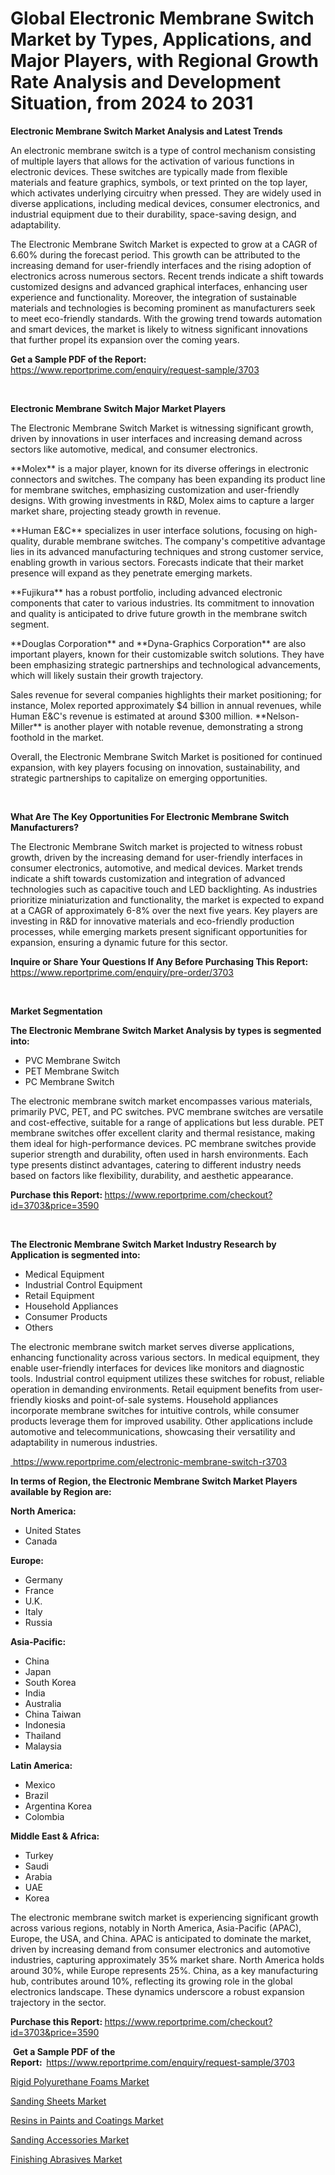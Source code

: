 <p><h1>Global Electronic Membrane Switch Market by Types, Applications, and Major Players, with Regional Growth Rate Analysis and Development Situation, from 2024 to 2031</h1></p><p><strong>Electronic Membrane Switch Market Analysis and Latest Trends</strong></p>
<p><p>An electronic membrane switch is a type of control mechanism consisting of multiple layers that allows for the activation of various functions in electronic devices. These switches are typically made from flexible materials and feature graphics, symbols, or text printed on the top layer, which activates underlying circuitry when pressed. They are widely used in diverse applications, including medical devices, consumer electronics, and industrial equipment due to their durability, space-saving design, and adaptability.</p><p>The Electronic Membrane Switch Market is expected to grow at a CAGR of 6.60% during the forecast period. This growth can be attributed to the increasing demand for user-friendly interfaces and the rising adoption of electronics across numerous sectors. Recent trends indicate a shift towards customized designs and advanced graphical interfaces, enhancing user experience and functionality. Moreover, the integration of sustainable materials and technologies is becoming prominent as manufacturers seek to meet eco-friendly standards. With the growing trend towards automation and smart devices, the market is likely to witness significant innovations that further propel its expansion over the coming years.</p></p>
<p><strong>Get a Sample PDF of the Report:&nbsp;</strong> <a href="https://www.reportprime.com/enquiry/request-sample/3703">https://www.reportprime.com/enquiry/request-sample/3703</a></p>
<p>&nbsp;</p>
<p><strong>Electronic Membrane Switch Major Market Players</strong></p>
<p><p>The Electronic Membrane Switch Market is witnessing significant growth, driven by innovations in user interfaces and increasing demand across sectors like automotive, medical, and consumer electronics. </p><p>**Molex** is a major player, known for its diverse offerings in electronic connectors and switches. The company has been expanding its product line for membrane switches, emphasizing customization and user-friendly designs. With growing investments in R&D, Molex aims to capture a larger market share, projecting steady growth in revenue.</p><p>**Human E&C** specializes in user interface solutions, focusing on high-quality, durable membrane switches. The company's competitive advantage lies in its advanced manufacturing techniques and strong customer service, enabling growth in various sectors. Forecasts indicate that their market presence will expand as they penetrate emerging markets.</p><p>**Fujikura** has a robust portfolio, including advanced electronic components that cater to various industries. Its commitment to innovation and quality is anticipated to drive future growth in the membrane switch segment. </p><p>**Douglas Corporation** and **Dyna-Graphics Corporation** are also important players, known for their customizable switch solutions. They have been emphasizing strategic partnerships and technological advancements, which will likely sustain their growth trajectory.</p><p>Sales revenue for several companies highlights their market positioning; for instance, Molex reported approximately $4 billion in annual revenues, while Human E&C's revenue is estimated at around $300 million. **Nelson-Miller** is another player with notable revenue, demonstrating a strong foothold in the market.</p><p>Overall, the Electronic Membrane Switch Market is positioned for continued expansion, with key players focusing on innovation, sustainability, and strategic partnerships to capitalize on emerging opportunities.</p></p>
<p>&nbsp;</p>
<p><strong>What Are The Key Opportunities For Electronic Membrane Switch Manufacturers?</strong></p>
<p><p>The Electronic Membrane Switch market is projected to witness robust growth, driven by the increasing demand for user-friendly interfaces in consumer electronics, automotive, and medical devices. Market trends indicate a shift towards customization and integration of advanced technologies such as capacitive touch and LED backlighting. As industries prioritize miniaturization and functionality, the market is expected to expand at a CAGR of approximately 6-8% over the next five years. Key players are investing in R&D for innovative materials and eco-friendly production processes, while emerging markets present significant opportunities for expansion, ensuring a dynamic future for this sector.</p></p>
<p><strong>Inquire or Share Your Questions If Any Before Purchasing This Report:</strong> <a href="https://www.reportprime.com/enquiry/pre-order/3703">https://www.reportprime.com/enquiry/pre-order/3703</a></p>
<p>&nbsp;</p>
<p><strong>Market Segmentation</strong></p>
<p><strong>The Electronic Membrane Switch Market Analysis by types is segmented into:</strong></p>
<p><ul><li>PVC Membrane Switch</li><li>PET Membrane Switch</li><li>PC Membrane Switch</li></ul></p>
<p><p>The electronic membrane switch market encompasses various materials, primarily PVC, PET, and PC switches. PVC membrane switches are versatile and cost-effective, suitable for a range of applications but less durable. PET membrane switches offer excellent clarity and thermal resistance, making them ideal for high-performance devices. PC membrane switches provide superior strength and durability, often used in harsh environments. Each type presents distinct advantages, catering to different industry needs based on factors like flexibility, durability, and aesthetic appearance.</p></p>
<p><strong>Purchase this Report:&nbsp;</strong><a href="https://www.reportprime.com/checkout?id=3703&price=3590">https://www.reportprime.com/checkout?id=3703&price=3590</a></p>
<p>&nbsp;</p>
<p><strong>The Electronic Membrane Switch Market Industry Research by Application is segmented into:</strong></p>
<p><ul><li>Medical Equipment</li><li>Industrial Control Equipment</li><li>Retail Equipment</li><li>Household Appliances</li><li>Consumer Products</li><li>Others</li></ul></p>
<p><p>The electronic membrane switch market serves diverse applications, enhancing functionality across various sectors. In medical equipment, they enable user-friendly interfaces for devices like monitors and diagnostic tools. Industrial control equipment utilizes these switches for robust, reliable operation in demanding environments. Retail equipment benefits from user-friendly kiosks and point-of-sale systems. Household appliances incorporate membrane switches for intuitive controls, while consumer products leverage them for improved usability. Other applications include automotive and telecommunications, showcasing their versatility and adaptability in numerous industries.</p></p>
<p><a href="https://www.reportprime.com/electronic-membrane-switch-r3703">&nbsp;https://www.reportprime.com/electronic-membrane-switch-r3703</a></p>
<p><strong>In terms of Region, the Electronic Membrane Switch Market Players available by Region are:</strong></p>
<p>
    <p> <strong> North America: </strong>
        <ul>
            <li>United States</li>
            <li>Canada</li>
        </ul>
        </p> 
    <p> <strong> Europe: </strong>
        <ul>
            <li>Germany</li>
            <li>France</li>
            <li>U.K.</li>
            <li>Italy</li>
            <li>Russia</li>
        </ul>
        </p> 
    <p> <strong> Asia-Pacific: </strong>
        <ul>
            <li>China</li>
            <li>Japan</li>
            <li>South Korea</li>
            <li>India</li>
            <li>Australia</li>
            <li>China Taiwan</li>
            <li>Indonesia</li>
            <li>Thailand</li>
            <li>Malaysia</li>
        </ul>
        </p> 
    <p> <strong> Latin America: </strong>
        <ul>
            <li>Mexico</li>
            <li>Brazil</li>
            <li>Argentina Korea</li>
            <li>Colombia</li>
        </ul>
        </p> 
    <p> <strong> Middle East & Africa: </strong>
        <ul>
            <li>Turkey</li>
            <li>Saudi</li>
            <li>Arabia</li>
            <li>UAE</li>
            <li>Korea</li>
        </ul>
    </p>
    </p>
<p><p>The electronic membrane switch market is experiencing significant growth across various regions, notably in North America, Asia-Pacific (APAC), Europe, the USA, and China. APAC is anticipated to dominate the market, driven by increasing demand from consumer electronics and automotive industries, capturing approximately 35% market share. North America holds around 30%, while Europe represents 25%. China, as a key manufacturing hub, contributes around 10%, reflecting its growing role in the global electronics landscape. These dynamics underscore a robust expansion trajectory in the sector.</p></p>
<p><strong>Purchase this Report: </strong><a href="https://www.reportprime.com/checkout?id=3703&price=3590">https://www.reportprime.com/checkout?id=3703&price=3590</a></p>
<p>&nbsp;<strong>Get a Sample PDF of the Report:&nbsp;&nbsp;</strong><a href="https://www.reportprime.com/enquiry/request-sample/3703">https://www.reportprime.com/enquiry/request-sample/3703</a></p>
<p><strong></strong></p>
<p><p><a href="https://issuu.com/reportprime-2/docs/rigid-polyurethane-foams-market-siz_afc48b26601543">Rigid Polyurethane Foams Market</a></p><p><a href="https://www.linkedin.com/pulse/strategic-roadmap-success-global-sanding-sheets-market-analysis2024-q81gf?trackingId=T%2FswCQdXQlqhxKoVAxPExQ%3D%3D">Sanding Sheets Market</a></p><p><a href="https://issuu.com/reportprime-2/docs/resins-in-paints-and-coatings-marke_b0f943cd87ffac">Resins in Paints and Coatings Market</a></p><p><a href="https://www.linkedin.com/pulse/emerging-market-trends-regional-analysis-sanding-accessories-82psf?trackingId=C49aFgELQIuLDi9Ba%2BGRyQ%3D%3D">Sanding Accessories Market</a></p><p><a href="https://www.linkedin.com/pulse/emerging-market-trends-regional-analysis-finishing-abrasives-itfwf?trackingId=1r2HjxewSI24o7IjUuA6ug%3D%3D">Finishing Abrasives Market</a></p></p>